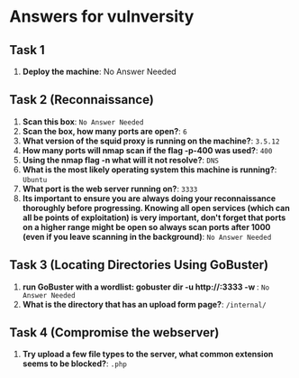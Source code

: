 # Answers for vulnversity

## Task 1

1. **Deploy the machine**: No Answer Needed

## Task 2 (Reconnaissance)

1. **Scan this box**: `No Answer Needed`
2. **Scan the box, how many ports are open?**: `6`
3. **What version of the squid proxy is running on the machine?**: `3.5.12`
4. **How many ports will nmap scan if the flag -p-400 was used?**: `400`
5. **Using the nmap flag -n what will it not resolve?**: `DNS`
6. **What is the most likely operating system this machine is running?**: `Ubuntu`
7. **What port is the web server running on?**: `3333`
8. **Its important to ensure you are always doing your reconnaissance thoroughly before progressing. Knowing all open services (which can all be points of exploitation) is very important, don't forget that ports on a higher range might be open so always scan ports after 1000 (even if you leave scanning in the background)**: `No Answer Needed`

## Task 3 (Locating Directories Using GoBuster)

1. **run GoBuster with a wordlist: gobuster dir -u http://<ip>:3333 -w <word list location>**: `No Answer Needed`
2. **What is the directory that has an upload form page?**: `/internal/`
  
## Task 4 (Compromise the webserver)

1. **Try upload a few file types to the server, what common extension seems to be blocked?**: `.php`



